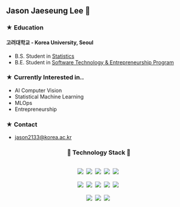 ## Jason Jaeseung Lee 👋

### ★ Education
#### 고려대학교 - Korea University, Seoul
- B.S. Student in [Statistics](https://stat.korea.ac.kr/stat/index.do)
- B.E. Student in [Software Technology & Entrepreneurship Program](https://info.korea.ac.kr/info/under/sw_intro.do)

### ★ Currently Interested in..
- AI Computer Vision
- Statistical Machine Learning
- MLOps
- Entrepreneurship

### ★ Contact
- jason2133@korea.ac.kr

<!-- ### ★ Project
|No.|Title|Period|Description|Technology Stack|
|:------:|:------:|:-----:|:-----:|:-----:|
|1|a|a|a|a|
|2|a|a|a|a|
|3||a|a|a|
|4|자동차 AI|a|a|a|
|5|알쓸군융 - 알아두면 쓸데있는 군대 금융경제교육 융합 서비스|a|a|a|
|6|식품 알레르기 필터링 서비스|2018. 06. ~ 2018. 12.|멋쟁이사자처럼 중앙 해커톤 전체 200팀 중 1위 </br> KBS 스페셜 <기계와의 대화법> 방송 출연|HTML, CSS, JavaScript, Ruby, Ruby on Rails|
|7|고려대학교 선거 로또|2018. 06. ~ 2018. 07.|멋쟁이사자처럼 고려대학교 해커톤|HTML, CSS, JavaScript, Ruby, Ruby on Rails|
 -->
<h3 align="center">📘 Technology Stack 📘</h3>
<p align="center">
   <br>
    <img src="https://badges.aleen42.com/src/python.svg"/>&nbsp
    <img src="https://img.shields.io/badge/-PyTorch-000000?logo=PyTorch"/>&nbsp
    <img src="https://img.shields.io/badge/-pandas-150458?logo=pandas"/>&nbsp
    <img src="https://img.shields.io/badge/-scikit_learn-F7931E?logo=scikit-learn"/>&nbsp
   <img src="https://img.shields.io/badge/-R-276DC3?logo=R"/>&nbsp
  <br>
  <br>
    <img src="https://img.shields.io/badge/-HTML5-ffffff?logo=HTML5"/>&nbsp
    <img src="https://img.shields.io/badge/-CSS3-1572b6?logo=CSS3"/>&nbsp
    <img src="https://badges.aleen42.com/src/javascript.svg"/>&nbsp
    <img src="https://badges.aleen42.com/src/react.svg"/>&nbsp
    <img src="https://badges.aleen42.com/src/node.svg"/>&nbsp
  <br>
  <br>
    <img src="https://img.shields.io/badge/-AWS-ffffff?logo=Amazon"/>&nbsp
    <img src="https://img.shields.io/badge/-git-ffffff?logo=git"/>&nbsp
    <img src="https://img.shields.io/badge/-jupyter-ffffff?logo=jupyter"/>&nbsp
</p>

<!--
**jason2133/jason2133** is a ✨ _special_ ✨ repository because its `README.md` (this file) appears on your GitHub profile.

Here are some ideas to get you started:

- 🔭 I’m currently working on ...
- 🌱 I’m currently learning ...
- 👯 I’m looking to collaborate on ...
- 🤔 I’m looking for help with ...
- 💬 Ask me about ...
- 📫 How to reach me: ...
- 😄 Pronouns: ...
- ⚡ Fun fact: ...
-->
